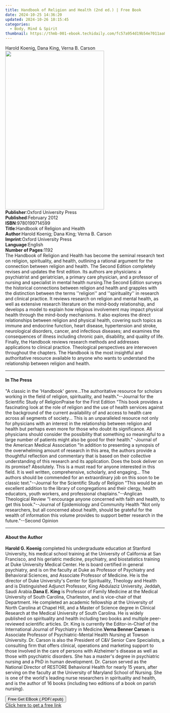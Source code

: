 ```yaml
---
title: Handbook of Religion and Health (2nd ed.) | Free Book
date: 2024-10-25 14:36:20
updated: 2024-10-26 10:15:45
categories:
  - Body, Mind & Spirit
thumbnail: https://thmb-001-ebook.techidaily.com/fc57a954d19b54e7011aa8bd5cacb0702d26be25ed3ebf5d0a0e1d765f2b89a2.jpg
---
```

<main id="book-container">
  <div class="flex flex-col">
    <div class="book-brief flex-1 py-6 px-4 sm:p-6 md:py-10 md:px-8">
      <!-- brief-->
      <div class="book-brief-main">
        Harold Koenig, Dana King, Verna B. Carson
      </div>
    </div>
    <div
      class="book-meta-info flex-1 grid gap-4 col-start-1 col-end-3 row-start-1 sm:mb-6 sm:grid-cols-4 lg:gap-6 lg:col-start-2 lg:row-end-6 lg:row-span-6 lg:mb-0"
    >
      <div
        class="book-meta-info-left place-content-center mt-4 p-4 text-sm leading-6 col-start-2 col-span-2 dark:text-slate-400"
      >
        <img
          class="w-full h-500 object-cover rounded-lg sm:h-255 sm:col-span-2 lg:col-span-full"
          src="https://img-001-ebook.techidaily.com/ed858986cbdcb06d51c604d1132520ed02a84b46542fc21477443cb48138d379.jpg"
          alt=""
          width="312"
          height="500"
        />
      </div>
      <div
        class="book-meta-info-right mt-2 col-start-1 row-start-2 col-span-3 self-center"
      >
        <!-- meta data  -->
        <div class="flex flex-col px-4 md:px-8">
          <div class="flex-1">
            <strong>Publisher</strong>:<span class="px-2"
              >Oxford University Press</span
            >
          </div>
          <div class="flex-1">
            <strong>Published</strong>:<span class="px-2">February 2012</span>
          </div>
          <div class="flex-1">
            <strong>ISBN</strong>:<span class="px-2">9780199714599</span>
          </div>
          <div class="flex-1">
            <strong>Title</strong>:<span class="px-2"
              >Handbook of Religion and Health</span
            >
          </div>
          <div class="flex-1">
            <strong>Author</strong>:<span class="px-2"
              >Harold Koenig; Dana King; Verna B. Carson</span
            >
          </div>
          <div class="flex-1">
            <strong>Imprint</strong>:<span class="px-2"
              >Oxford University Press</span
            >
          </div>
          <div class="flex-1">
            <strong>Language</strong>:<span class="px-2">English</span>
          </div>
          <div class="flex-1">
            <strong>Number of Pages</strong>:<span class="px-2">1192</span>
          </div>
        </div>
      </div>
    </div>
    <div class="book-description flex-1 py-6 px-4 sm:p-6 md:py-10 md:px-8">
      <div class="book-description-main">
        <div accordion-content="" id="description">
          The Handbook of Religion and Health has become the seminal research
          text on religion, spirituality, and health, outlining a rational
          argument for the connection between religion and health. The Second
          Edition completely revises and updates the first edition. Its authors
          are physicians: a psychiatrist and geriatrician, a primary care
          physician, and a professor of nursing and specialist in mental health
          nursing.The Second Edition surveys the historical connections between
          religion and health and grapples with the distinction between the
          terms ''religion'' and ''spirituality'' in research and clinical
          practice. It reviews research on religion and mental health, as well
          as extensive research literature on the mind-body relationship, and
          develops a model to explain how religious involvement may impact
          physical health through the mind-body mechanisms. It also explores the
          direct relationships between religion and physical health, covering
          such topics as immune and endocrine function, heart disease,
          hypertension and stroke, neurological disorders, cancer, and
          infectious diseases; and examines the consequences of illness
          including chronic pain, disability, and quality of life. Finally, the
          Handbook reviews research methods and addresses applications to
          clinical practice. Theological perspectives are interwoven throughout
          the chapters. The Handbook is the most insightful and authoritative
          resource available to anyone who wants to understand the relationship
          between religion and health.
        </div>
        <div class="accordion-fader"></div>
      </div>
    </div>
    <div class="book-excerpts flex-1 py-6 px-4 sm:p-6 md:py-10 md:px-8">
      <!-- excerpts-->
      <div class="book-excerpts-main">
        <hr />
        <h4 class="placeholder placeholder-heading">
          <span>In The Press</span>
        </h4>
        <p>
          "A classic in the 'Handbook' genre...The authoritative resource for
          scholars working in the field of religion, spirituality, and
          health."--Journal for the Scientific Study of ReligionPraise for the
          First Edition "This book provides a fascinating look at the role of
          religion and the use of health services against the background of the
          current availability of and access to health care across all segments
          of society... This is an unparalleled resource not only for physicians
          with an interest in the relationship between religion and health but
          perhaps even more for those who doubt its significance. All physicians
          should consider the possibility that something so meaningful to a
          large number of patients might also be good for their health."
          -Journal of the American Medical Association "In addition to
          presenting a synopsis of the overwhelming amount of research in this
          area, the authors provide a thoughtful reflection and commentary that
          is based on their collective understanding of this research and its
          application. Does the book deliver on its promise? Absolutely. This is
          a must read for anyone interested in this field. It is well written,
          comprehensive, scholarly, and engaging... The authors should be
          commended for an extraordinary job on this soon to be classic
          text."--Journal for the Scientific Study of Religion "This would be an
          excellent addition to the library of congregations and their clergy,
          health educators, youth workers, and professional
          chaplains."--Anglican Theological Review "I encourage anyone concerned
          with faith and health, to get this book."--Journal of Epidemiology and
          Community Health "Not only researchers, but all concerned about
          health, should be grateful for the wealth of information this volume
          provides to support better research in the future."--Second Opinion
        </p>
      </div>
    </div>
    <div class="book-about-author flex-1 py-6 px-4 sm:p-6 md:py-10 md:px-8">
      <!-- about author-->
      <div class="book-main-author-main">
        <hr />
        <h4 class="placeholder placeholder-heading">
          <span>About the Author</span>
        </h4>
        <p>
          <strong>Harold G. Koenig</strong> completed his undergraduate
          education at Stanford University, his medical school training at the
          University of California at San Francisco, and his geriatric medicine,
          psychiatry, and biostatistics training at Duke University Medical
          Center. He is board certified in general psychiatry, and is on the
          faculty at Duke as Professor of Psychiatry and Behavioral Sciences,
          and Associate Professor of Medicine. He is the director of Duke
          University's Center for Spirituality, Theology and Health and is
          Distinguished Adjunct Professor, King Abdulaziz University, Jeddah,
          Saudi Arabia.<strong>Dana E. King</strong> is Professor of Family
          Medicine at the Medical University of South Carolina, Charleston, and
          is vice-chair of that Department. He completed an academic fellowship
          at the University of North Carolina at Chapel Hill, and a Master of
          Science degree in Clinical Research at the Medical University of South
          Carolina. He is widely published on spirituality and health including
          two books and multiple peer-reviewed scientific articles. Dr. King is
          currently the Editor-in-Chief of the International Journal of
          Psychiatry in Medicine.<strong>Verna Benner Carson</strong> is
          Associate Professor of Psychiatric-Mental Health Nursing at Towson
          University. Dr. Carson is also the President of C&amp;V Senior Care
          Specialists, a consulting firm that offers clinical, operations and
          marketing support to those involved in the care of persons with
          Alzheimer's disease as well as those with psychiatric disorders. She
          has a master's degree in psychiatric nursing and a PhD in human
          development. Dr. Carson served as the National Director of RESTORE
          Behavioral Health for nearly 15 years, after serving on the faculty at
          the University of Maryland School of Nursing. She is one of the
          world's leading nurse researchers in spirituality and health, and is
          the author of 16 books (including two editions of a book on parish
          nursing).
        </p>
      </div>
    </div>
    <div class="book-free-get flex-1 py-6 px-4 sm:p-6 md:py-10 md:px-8">
      <button
        id="btn-free-get"
        class="bg-blue-500 hover:bg-blue-700 text-white font-bold py-2 px-4 rounded"
      >
        Free Get EBook (.PDF/.epub)
      </button>
      <div id="countdown-display" class="px-2 text-lg mt-2"></div>
      <a
        id="free-link"
        class="hidden bg-blue-500 hover:bg-blue-700 text-white font-bold py-2 px-4 rounded"
        href="https://www.ebooks.com/en-us/book/931219/handbook-of-religion-and-health/harold-koenig/"
        target="_blank"
        >Click here to get a free link</a
      >
    </div>
    <script>
      let countdownTime = 0;
      let countdownInterval = null;
      document
        .getElementById('btn-free-get')
        .addEventListener('click', startCountdown);
      function startCountdown() {
        countdownTime = new Date().getTime() + 60000 * 3;
        countdownInterval = setInterval(updateCountdown, 1000);
        document.getElementById('btn-free-get').disabled = true;
        document
          .getElementById('btn-free-get')
          .classList.add('bg-gray-500', 'cursor-not-allowed');
      }
      function updateCountdown() {
        let currentTime = new Date().getTime();
        let timeLeft = countdownTime - currentTime;
        let secondsLeft = Math.floor(timeLeft / 1000);
        document.getElementById('countdown-display').innerHTML =
          `Remaining time: ${secondsLeft} seconds.`;
        if (secondsLeft <= 0) {
          clearInterval(countdownInterval);
          document.getElementById('btn-free-get').classList.add('hidden');
          document.getElementById('free-link').classList.remove('hidden');
          document.getElementById('countdown-display').innerHTML = '';
        }
      }
    </script>
  </div>
</main>
